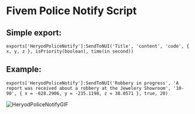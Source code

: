 # Fivem Police Notify Script

## Simple export:

```
exports['HeryodPoliceNotify']:SendToNUI('Title', 'content', 'code', { x, y, z }, isPriority(boolean), time(in second))
```

## Example:

```
exports['HeryodPoliceNotify']:SendToNUI('Robbery in progress', 'A report was received about a robbery at the Jewelery Showroom', '10-90', { x = -628.2906, y = -235.1198, z = 38.0571 }, true, 20)
```

![HeryodPoliceNotifyGIF](https://github.com/Heryod/HeryodPoliceNotify/assets/115880947/3465d4ad-d607-4e5e-afba-963dd4656092)
